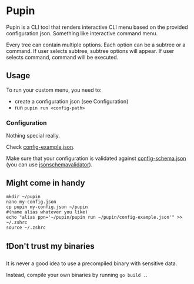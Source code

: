 # Pupin

Pupin is a CLI tool that renders interactive CLI menu based on the provided configuration json. Something like interactive command menu.

Every tree can contain multiple options. Each option can be a subtree or a command.
If user selects subtree, subtree options will appear.
If user selects command, command will be executed.

## Usage
To run your custom menu, you need to:
- create a configuration json (see Configuration)
- run `pupin run <config-path>`

### Configuration

Nothing special really. 

Check [config-example.json](https://github.com/vterzic/pupin/blob/main/config-example.json).

Make sure that your configuration is validated against [config-schema.json](https://github.com/vterzic/pupin/blob/main/config-schema.json) (you can use [jsonschemavalidator](https://www.jsonschemavalidator.net/)).

## Might come in handy
```
mkdir ~/pupin
nano my-config.json
cp pupin my-config.json ~/pupin
#(name alias whatever you like)
echo "alias ppn='~/pupin/pupin run ~/pupin/config-example.json'" >> ~/.zshrc
source ~/.zshrc
```

## ❗️Don't trust my binaries
It is never a good idea to use a precompiled binary with sensitive data.

Instead, compile your own binaries by running `go build .`.
